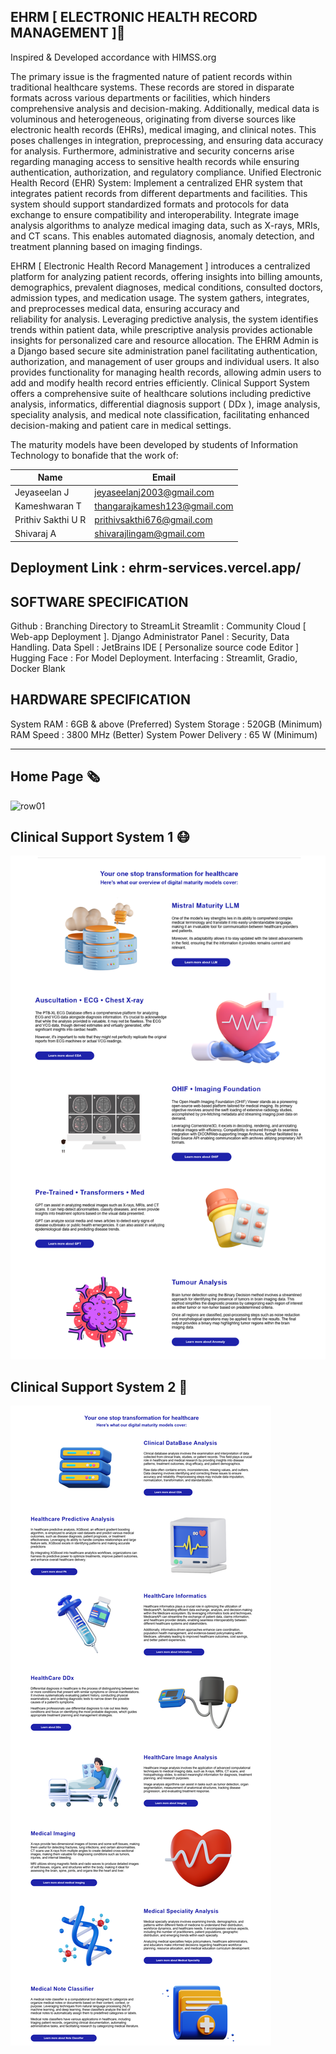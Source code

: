 ## EHRM [ ELECTRONIC HEALTH RECORD MANAGEMENT ]🫙

Inspired & Developed accordance with HIMSS.org

The primary issue is the fragmented nature of patient records within traditional healthcare systems. These records are stored in disparate formats across various departments or facilities, which hinders comprehensive analysis and decision-making. Additionally, medical data is voluminous and heterogeneous, originating from diverse sources like electronic health records (EHRs), medical imaging, and clinical notes. This poses challenges in integration, preprocessing, and ensuring data accuracy for analysis. Furthermore, administrative and security concerns arise regarding managing access to sensitive health records while ensuring authentication, authorization, and regulatory compliance.
Unified Electronic Health Record (EHR) System: Implement a centralized EHR system that integrates patient records from different departments and facilities. This system should support standardized formats and protocols for data exchange to ensure compatibility and interoperability.
Integrate image analysis algorithms to analyze medical imaging data, such as X-rays, MRIs, and CT scans. This enables automated diagnosis, anomaly detection, and treatment planning based on imaging findings.


EHRM [ Electronic Health Record Management ]  introduces a centralized platform for analyzing patient records, offering insights into billing amounts, demographics, prevalent diagnoses, medical conditions, consulted doctors, admission types, and medication usage. 
The system gathers, integrates, and preprocesses medical data, ensuring accuracy and reliability for analysis.
Leveraging predictive analysis, the system identifies trends within patient data, while prescriptive analysis provides actionable insights for personalized care and resource allocation.
The EHRM Admin is a Django based secure site administration panel facilitating authentication, authorization, and management of user groups and individual users. It also provides functionality for managing health records, allowing admin users to add and modify health record entries efficiently.
Clinical Support System offers a comprehensive suite of healthcare solutions including predictive analysis, informatics, differential diagnosis support ( DDx ), image analysis, speciality analysis, and medical note classification, facilitating enhanced decision-making and patient care in medical settings.




The maturity models have been developed by students of Information Technology to bonafide that the work of:

| Name              | Email                       |
|-------------------|-----------------------------|
| Jeyaseelan J      | jeyaseelanj2003@gmail.com   |
| Kameshwaran T     | thangarajkamesh123@gmail.com|
| Prithiv Sakthi U R| prithivsakthi676@gmail.com  |
| Shivaraj A        | shivarajlingam@gmail.com    |

## Deployment Link : ehrm-services.vercel.app/

## SOFTWARE SPECIFICATION
Github : Branching Directory to StreamLit
Streamlit : Community Cloud [ Web-app Deployment ].
Django Administrator Panel : Security, Data Handling.
Data Spell : JetBrains IDE [ Personalize source code Editor ]
Hugging Face : For Model Deployment.
Interfacing : Streamlit, Gradio, Docker Blank


## HARDWARE SPECIFICATION
System RAM : 6GB & above (Preferred)
System Storage : 520GB (Minimum)
RAM Speed : 3800 MHz (Better)
System Power Delivery : 65 W (Minimum)


-----------------------------------------------------------------------------

## Home Page 🗞️


![row01](assets/service.png)

## Clinical Support System 1 😷

![row01](assets/service2.png)

## Clinical Support System 2 📰

![row01](assets/service3.png)
